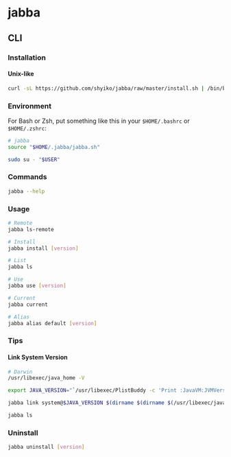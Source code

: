# jabba

## CLI

### Installation

#### Unix-like

```sh
curl -sL https://github.com/shyiko/jabba/raw/master/install.sh | /bin/bash -s -- --skip-rc
```

### Environment

For Bash or Zsh, put something like this in your `$HOME/.bashrc` or `$HOME/.zshrc`:

```sh
# jabba
source "$HOME/.jabba/jabba.sh"
```

```sh
sudo su - "$USER"
```

### Commands

```sh
jabba --help
```

### Usage

```sh
# Remote
jabba ls-remote

# Install
jabba install [version]

# List
jabba ls

# Use
jabba use [version]

# Current
jabba current

# Alias
jabba alias default [version]
```

### Tips

#### Link System Version

```sh
# Darwin
/usr/libexec/java_home -V

export JAVA_VERSION="`/usr/libexec/PlistBuddy -c 'Print :JavaVM:JVMVersion' $(dirname $(/usr/libexec/java_home))/Info.plist`"

jabba link system@$JAVA_VERSION $(dirname $(dirname $(/usr/libexec/java_home)))

jabba ls
```

### Uninstall

```sh
jabba uninstall [version]
```
